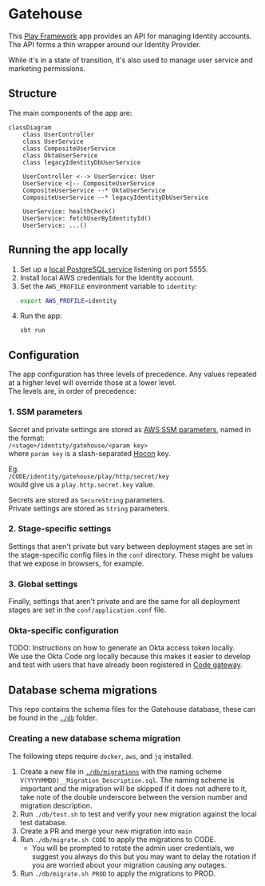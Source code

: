 # Gatehouse

This [Play Framework](https://www.playframework.com/) app provides an API for managing Identity accounts.
The API forms a thin wrapper around our Identity Provider.

While it's in a state of transition, it's also used to manage user service and marketing permissions.

## Structure

The main components of the app are:

```mermaid
classDiagram
    class UserController
    class UserService
    class CompositeUserService
    class OktaUserService
    class legacyIdentityDbUserService

    UserController <--> UserService: User
    UserService <|-- CompositeUserService
    CompositeUserService --* OktaUserService
    CompositeUserService --* legacyIdentityDbUserService

    UserService: healthCheck()
    UserService: fetchUserByIdentityId()
    UserService: ...()
```

## Running the app locally

1. Set up a [local PostgreSQL service](https://github.com/guardian/identity-platform/tree/main/postgres) listening on port 5555.
2. Install local AWS credentials for the Identity account.
3. Set the `AWS_PROFILE` environment variable to `identity`:
   ```bash  
   export AWS_PROFILE=identity
   ```
4. Run the app:
   ```
   sbt run
   ```

## Configuration

The app configuration has three levels of precedence. Any values repeated at a higher level will override those at a
lower
level.  
The levels are, in order of precedence:

### 1. SSM parameters

Secret and private settings are stored as
[AWS SSM parameters](https://docs.aws.amazon.com/systems-manager/latest/userguide/systems-manager-parameter-store.html),
named in the format:  
`/<stage>/identity/gatehouse/<param key>`   
where `param key` is a slash-separated
[Hocon](https://github.com/lightbend/config/blob/main/HOCON.md) key.

Eg.  
`/CODE/identity/gatehouse/play/http/secret/key`  
would give us a `play.http.secret.key` value.

Secrets are stored as `SecureString` parameters.  
Private settings are stored as `String` parameters.

### 2. Stage-specific settings

Settings that aren't private but vary between deployment stages are set in the stage-specific config files in
the `conf` directory. These might be values that we expose in browsers, for example.

### 3. Global settings

Finally, settings that aren't private and are the same for all deployment stages are set in the `conf/application.conf`
file.

### Okta-specific configuration

TODO: Instructions on how to generate an Okta access token locally.     
We use the Okta Code org locally because this makes it easier to develop and test with users that have already been
registered in [Code gateway](https://profile.code.dev-theguardian.com/).

## Database schema migrations

This repo contains the schema files for the Gatehouse database, these can be found in the [`./db`](./db/) folder.

### Creating a new database schema migration

The following steps require `docker`, `aws`, and `jq` installed.

1. Create a new file in [`./db/migrations`](./db/migrations/) with the naming scheme `V(YYYYMMDD)__Migration_Description.sql`. The naming scheme is important and the migration will be skipped if it does not adhere to it, take note of the double underscore between the version number and migration description.
2. Run `./db/test.sh` to test and verify your new migration against the local test database.
3. Create a PR and merge your new migration into `main`
4. Run `./db/migrate.sh CODE` to apply the migrations to CODE.
   - You will be prompted to rotate the admin user credentials, we suggest you always do this but you may want to delay the rotation if you are worried about your migration causing any outages.
5. Run `./db/migrate.sh PROD` to apply the migrations to PROD. 
